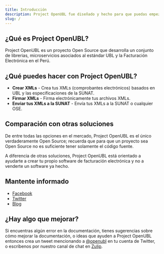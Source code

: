 ```yaml
---
title: Introducción
description: Project OpenUBL fue diseñado y hecho para que puedas empezar a manipular comprobantes electrónicos rápidamente y sin necesidad de reinventar la rueda nuevamente.
slug: /
---
```


## ¿Qué es Project OpenUBL?

Project OpenUBL es un proyecto Open Source que desarrolla un conjunto de librerias, microservicios asociados al estándar UBL y la Facturación Electrónica en el Perú.

## ¿Qué puedes hacer con Project OpenUBL?

- **Crear XMLs** - Crea tus XMLs (comprobantes electrónicos) basados en UBL y las especificaciones de la SUNAT.
- **Firmar XMLs** - Firma electrónicamente tus archivos XMLs.
- **Enviar tus XMLs a la SUNAT** - Envía tus XMLs a la SUNAT o cualquier OSE.

## Comparación con otras soluciones

De entre todas las opciones en el mercado, Project OpenUBL es el único verdaderamente Open Source; recuerda que para que un proyecto sea Open Source no es suficiente tener solamente el código fuente.

A diferencia de otras soluciones, Project OpenUBL está orientado a ayudarte a crear tu propio software de facturación electrónica y no a venderte un software ya hecho.

## Mantente informado

- [Facebook](https://www.facebook.com/Openubl/)
- [Twitter](https://twitter.com/openubl)
- [Blog](/blog)

## ¿Hay algo que mejorar?

Si encuentras algún error en la documentación, tienes sugerencias sobre cómo mejorar la documentación, o ideas que ayuden a Project OpenUBL entonces crea un tweet mencionando a [@openubl](https://twitter.com/openubl) en tu cuenta de Twitter, o escríbenos por nuestro canal de chat en [Zulip](https://projectopenubl.zulipchat.com/).
